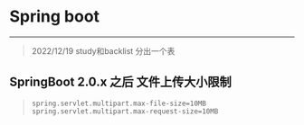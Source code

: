 # Spring boot

----
>2022/12/19    study和backlist 分出一个表

## SpringBoot 2.0.x 之后 文件上传大小限制

> ```properties
> spring.servlet.multipart.max-file-size=10MB
> spring.servlet.multipart.max-request-size=10MB
> ```
